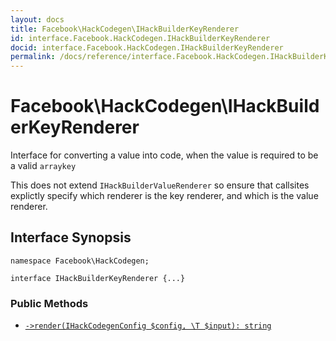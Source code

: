```yaml
---
layout: docs
title: Facebook\HackCodegen\IHackBuilderKeyRenderer
id: interface.Facebook.HackCodegen.IHackBuilderKeyRenderer
docid: interface.Facebook.HackCodegen.IHackBuilderKeyRenderer
permalink: /docs/reference/interface.Facebook.HackCodegen.IHackBuilderKeyRenderer.md
---
```

# Facebook\\HackCodegen\\IHackBuilderKeyRenderer




Interface for converting a value into code, when the value is required
to be a valid ` arraykey `




This does not extend ` IHackBuilderValueRenderer ` so ensure that callsites
explictly specify which renderer is the key renderer, and which is the
value renderer.




## Interface Synopsis




``` Hack
namespace Facebook\HackCodegen;

interface IHackBuilderKeyRenderer {...}
```




### Public Methods




* [` ->render(IHackCodegenConfig $config, \T $input): string `](<interface.Facebook.HackCodegen.IHackBuilderKeyRenderer.render.md>)